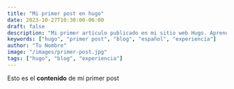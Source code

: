 ```yaml
---
title: "Mi primer post en hugo"
date: 2023-10-27T10:30:00-06:00
draft: false
description: "Mi primer artículo publicado en mi sitio web Hugo. Aprende sobre mi experiencia con este generador de sitios estáticos."
keywords: ["hugo", "primer post", "blog", "español", "experiencia"]
author: "Tu Nombre"
image: "/images/primer-post.jpg"
tags: ["hugo", "blog", "experiencia"]
---
```


Esto es el  **contenido** de mi primer post